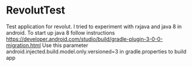 # RevolutTest
Test application for revolut.
I tried to experiment with rxjava and java 8 in android.
To start up java 8 follow instructions https://developer.android.com/studio/build/gradle-plugin-3-0-0-migration.html
Use this parameter android.injected.build.model.only.versioned=3 in gradle.properties to build app
